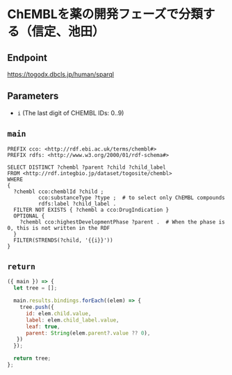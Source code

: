 # ChEMBLを薬の開発フェーズで分類する（信定、池田）

## Endpoint

https://togodx.dbcls.jp/human/sparql

## Parameters
* `i` (The last digit of CHEMBL IDs: 0..9)

## `main`
```sparql
PREFIX cco: <http://rdf.ebi.ac.uk/terms/chembl#>
PREFIX rdfs: <http://www.w3.org/2000/01/rdf-schema#>

SELECT DISTINCT ?chembl ?parent ?child ?child_label
FROM <http://rdf.integbio.jp/dataset/togosite/chembl>
WHERE
{
  ?chembl cco:chemblId ?child ;
          cco:substanceType ?type ;  # to select only ChEMBL compounds
          rdfs:label ?child_label .
  FILTER NOT EXISTS { ?chembl a cco:DrugIndication }
  OPTIONAL {
    ?chembl cco:highestDevelopmentPhase ?parent .  # When the phase is 0, this is not written in the RDF
  }
  FILTER(STRENDS(?child, '{{i}}'))
}
```
## `return`

```javascript
({ main }) => {
  let tree = [];

  main.results.bindings.forEach((elem) => {
    tree.push({
      id: elem.child.value,
      label: elem.child_label.value,
      leaf: true,
      parent: String(elem.parent?.value ?? 0),
   })
  });

  return tree;
};
```

